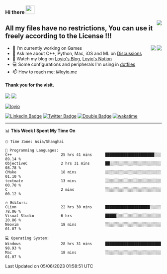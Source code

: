 <h3 align="left">Hi there <img src="https://media.giphy.com/media/hvRJCLFzcasrR4ia7z/giphy.gif" width="28"></h3>
<a align="right" href="https://github.com/loyio/loyio/blob/master/STAR/README.md"><img align="right" src="https://img.shields.io/badge/LOYIO-STAR-green" /></a>

## All my files have no restrictions, You can use it freely according to the License !!!

<a href="https://github.com/loyio#gh-light-mode-only">
     <img align="right"  src="https://loy-readme.vercel.app/api/top-langs/?username=loyio&langs_count=6&hide=css,html,jupyter%20notebook" />
</a>

<a href="https://github.com/loyio#gh-dark-mode-only">
  <img align="right"  src="https://loy-readme.vercel.app/api/top-langs/?username=loyio&langs_count=6&theme=slateorange&hide=css,html,jupyter%20notebook" />
</a>



- 🔭 I’m currently working on Games
- 💬 Ask me about C++, Python, Mac, iOS and ML on [Discussions](https://github.com/loyio/blog/discussions)
- 📔 Watch my blog on [Loyio's Blog](https://loyio.me), [Loyio's Notion](https://loyio.notion.site/loyio/Loyio-s-Dashboard-2f56bd29222a445ea9d9e8802a1ac83b)
- 💻 Some configurations and peripherals I'm using in [dotfiles](https://github.com/loyio/dotfiles)
- 📫 How to reach me: i#loyio.me


#### Thank you for the visit.
<img src="http://profile-counter.glitch.me/loyio/count.svg" />

<img src="https://loy-readme.vercel.app/api?username=loyio&show_icons=true&hide=stars&include_all_commits=true&hide_title=true&theme=slateorange" />

     

[![loyio](https://github-profile-trophy.vercel.app/?username=loyio&theme=onedark&column=4)](https://github.com/loyio)

[![Linkedin Badge](https://img.shields.io/badge/-@loyio-0077b5?style=flat-square&logo=Linkedin&logoColor=white&labelColor=0077b5&link=https://www.linkedin.com/in/loyio-hex-363172158/)](https://www.linkedin.com/in/loyio-hex-363172158/)
[![Twitter Badge](https://img.shields.io/badge/-@loyiome-1ca0f1?style=flat-square&labelColor=1ca0f1&logo=twitter&logoColor=white&link=https://twitter.com/loyiome)](https://twitter.com/loyiome)
[![Double Badge](https://img.shields.io/badge/@loyio-007722?style=flat&logo=Douban&logoColor=white)](https://www.douban.com/people/susmote)
[![wakatime](https://wakatime.com/badge/user/c0ddc104-5a20-41d1-ab9a-c4d9ea20a4d9.svg)](https://wakatime.com/@c0ddc104-5a20-41d1-ab9a-c4d9ea20a4d9)

-------
<!--START_SECTION:waka-->
📊 **This Week I Spent My Time On** 

```text
🕑︎ Time Zone: Asia/Shanghai

💬 Programming Languages: 
C++                      25 hrs 41 mins      ██████████████████████░░░   89.14 % 
ObjectiveC               2 hrs 31 mins       ██░░░░░░░░░░░░░░░░░░░░░░░   08.78 % 
CMake                    18 mins             ░░░░░░░░░░░░░░░░░░░░░░░░░   01.10 % 
textmate                 13 mins             ░░░░░░░░░░░░░░░░░░░░░░░░░   00.78 % 
C                        2 mins              ░░░░░░░░░░░░░░░░░░░░░░░░░   00.12 % 

🔥 Editors: 
CLion                    22 hrs 30 mins      ████████████████████░░░░░   78.06 % 
Visual Studio            6 hrs               █████░░░░░░░░░░░░░░░░░░░░   20.86 % 
Neovim                   18 mins             ░░░░░░░░░░░░░░░░░░░░░░░░░   01.07 % 

💻 Operating System: 
Windows                  28 hrs 31 mins      █████████████████████████   98.93 % 
Mac                      18 mins             ░░░░░░░░░░░░░░░░░░░░░░░░░   01.07 % 
```


 Last Updated on 05/06/2023 01:58:51 UTC
<!--END_SECTION:waka-->
